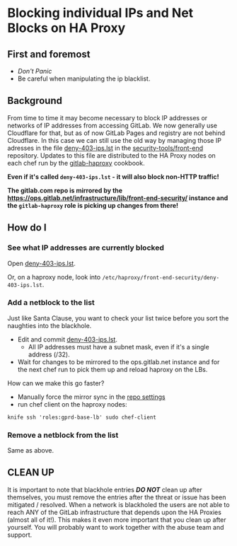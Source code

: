 # Blocking individual IPs and Net Blocks on HA Proxy

## First and foremost

* *Don't Panic*
* Be careful when manipulating the ip blacklist.

## Background

From time to time it may become necessary to block IP addresses or networks of IP addresses from accessing GitLab.
We now generally use Cloudflare for that, but as of now GitLab Pages and registry are not
behind Cloudflare. In this case we can still use the old way by managing those IP adresses in the file
[deny-403-ips.lst](https://gitlab.com/gitlab-com/security-tools/front-end-security/blob/master/deny-403-ips.lst) in the
[security-tools/front-end](https://gitlab.com/gitlab-com/security-tools/front-end-security) repository. Updates to this file
are distributed to the HA Proxy nodes on each chef run by the [gitlab-haproxy](https://gitlab.com/gitlab-cookbooks/gitlab-haproxy) cookbook.

**Even if it's called `deny-403-ips.lst` - it will also block non-HTTP traffic!**

**The gitlab.com repo is mirrored by the https://ops.gitlab.net/infrastructure/lib/front-end-security/ instance and the `gitlab-haproxy` role is picking up changes from there!**



## How do I

### See what IP addresses are currently blocked

Open [deny-403-ips.lst](https://gitlab.com/gitlab-com/security-tools/front-end-security/blob/master/deny-403-ips.lst).

Or, on a haproxy node, look into `/etc/haproxy/front-end-security/deny-403-ips.lst`.

### Add a netblock to the list

Just like Santa Clause, you want to check your list twice before you sort the naughties into the blackhole.

* Edit and commit [deny-403-ips.lst](https://gitlab.com/gitlab-com/security-tools/front-end-security/blob/master/deny-403-ips.lst).
  * All IP addresses must have a subnet mask, even if it's a single address (/32).
* Wait for changes to be mirrored to the ops.gitlab.net instance and for the next chef run to pick them up and reload haproxy on the LBs.

How can we make this go faster?

* Manually force the mirror sync in the [repo settings](https://ops.gitlab.net/infrastructure/lib/front-end-security/settings/repository)
* run chef client on the haproxy nodes:

```
knife ssh 'roles:gprd-base-lb' sudo chef-client
```

### Remove a netblock from the list

Same as above.

## CLEAN UP

It is important to note that blackhole entries ***DO NOT*** clean up after themselves, you must remove the entries
after the threat or issue has been mitigated / resolved.  When a network is blackholed the users are not able to reach
ANY of the GitLab infrastructure that depends upon the HA Proxies (almost all of it!). This makes it even more important
that you clean up after yourself. You will probably want to work together with the abuse team and support.
